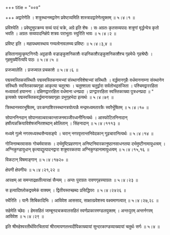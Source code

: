 +++
title = "००४"

+++
अद्वारेणेति । शत्रुस्थानमद्वारेण प्रवेष्टव्यमिति शास्त्रादद्वारेणेत्युक्तम्  ॥  ५।४।१  ॥   

  

प्रविश्येति । प्रवेष्टुमुपक्रम्य सव्यं पादं चक्रे, अग्रे इति शेषः । सः अग्रतः कृतसव्यपादः शत्रूणां मृर्द्धन्येत्र कृतो भवति । अग्रतः सव्यपादनिक्षेपे शत्रवः पराभूताः स्युरिति भावः  ॥  ५।४।२  ॥   

  

प्रविष्ट इति । महापथमास्थाय गम्यत्वेनावलम्व्य प्रविष्टः  ॥  ५।४।३,४  ॥   

  

हसितानामुत्कृष्टनिनदैः अट्टहासैः वज्राङ्कुशनिकाशैः वज्रनिकाशैरङ्कुशनिकाशैश्च गृहमेधैः गृहश्रेष्ठैः । गृहमुख्यैरित्यपि पाठः  ॥  ५।४।५  ॥   

  

प्रजज्वालेति । प्रजज्वाल प्रचकाशे  ॥  ५।४।६  ॥   

  

पद्मस्वस्तिकसंस्थितैः पद्मस्वस्तिकनामभ्यां संस्थानविशेषाभ्यां सस्थितैः । वर्द्धमानगृहैः वर्धमाननाम्ना संस्थानेन संस्थितैः स्वस्तिकाख्यगृहा आकृत्या चतुरश्राः । चतुश्शाला चतुर्द्वारा सर्वतोभद्रसंजिता । पश्चिमद्वाररहिता मध्यावर्ता हयानना । दक्षिणद्वाररहिता वर्धमाना धनप्रदा । प्राग्द्वाररहिता स्वस्तिकाख्या पुत्रधनप्रदा  ॥  " इत्यक्तेः पद्मस्वस्तिकवर्द्धमानाख्यागृहाः प्रभुगृहभेदा इत्यर्थः  ॥  ५।४।७९  ॥   

  

त्रिस्थानस्वरभूषितम्, उरःकण्ठशिरस्स्थानत्रयोत्पन्नैः मन्द्रमध्यमतारकैः स्वरैर्भूषितम्  ॥  ५।४।१०  ॥   

  

सोपाननिनदान् सोपानसञ्चरत्कान्ताजनमञ्जीरध्वनीनित्यर्थः । आस्फोटितनिनादान् हर्षोत्पन्नक्रियाविशेषजनितशब्दान् क्ष्वेलितान् । सिंहनादान्  ॥  ५।४।१११३  ॥   

  

मध्यमे गुल्मे नगरमध्यस्थसैन्यसङ्घे । चरान् नगरवृत्तान्तनिवेदकान् गूढचारानित्यर्थः  ॥  ५।४।१४  ॥   

  

गोजिनाम्बरवाससः गोचर्मवाससः । दर्भमुष्टिप्रहरणान् अनिष्टनिवारकानुष्ठानसाधनतया दर्भमुष्टीनामायुधत्वम् । अग्निकुण्डायुधान् कृत्याद्युत्पादनद्वारा शत्रुमारकतया अग्निकुण्डानामायुधत्वम्  ॥  ५।४।१५,१६  ॥   

  

विकटान् विषमाङ्गान्  ॥  ५।४।१७२०  ॥   

  

क्षेपणी क्षेपणीयः  ॥  ५।४।२१,२२  ॥   

  

आरक्षम् आ समन्ताद्रक्षतीत्यारक्षं सैन्यम् । अन्तः पुराग्रतः रावणगृहस्याग्रतः  ॥  ५।४।२३  ॥   

  

स इत्यादिश्लोकद्वयमेकं वाक्यम् । द्वितीयस्तच्छब्दः प्रसिद्धिपरः  ॥  ५।४।२४२६  ॥   

  

रथैरिति । यानैः शिबिकादिभिः । आविवेश आससाद, साक्षात्प्रवेशस्य वक्ष्यमाणत्वात्  ॥  ५।४।२७,२८  ॥   

  

सहेमेति च्छेदः । हेमसहितं जाम्बूनदचक्रवालसहितं स्वर्णप्राकारमण्डलयुक्तम् । अन्तःपुरम् अन्तर्नगरम् आविवेश  ॥  ५।४।२९  ॥   

  

इति श्रीमहेश्वरतीर्थविरचितायां श्रीरामायणतत्त्वदीपिकाख्यायां सुन्दरकाण्डव्याख्यायां चतुर्थः सर्गः  ॥  ५।४  ॥   

  

